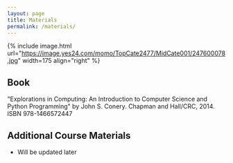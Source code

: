 ```yaml
---
layout: page
title: Materials
permalink: /materials/
---
```


{% include image.html url="https://image.yes24.com/momo/TopCate2477/MidCate001/247600078.jpg" width=175 align="right" %}

## Book

"Explorations in Computing: An Introduction to Computer Science and Python Programming" by John S. Conery. Chapman and Hall/CRC, 2014. ISBN 978-1466572447

## Additional Course Materials

* Will be updated later
